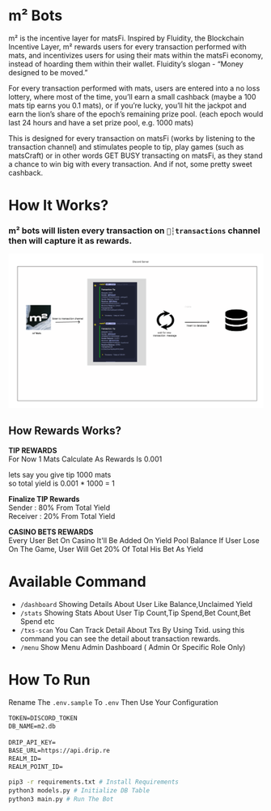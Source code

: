# m² Bots
m² is the incentive layer for matsFi. Inspired by Fluidity, the Blockchain Incentive Layer, m² rewards users for every transaction performed with mats, and incentivizes users for using their mats within the matsFi economy, instead of hoarding them within their wallet.
Fluidity’s slogan - “Money designed to be moved.”

For every transaction performed with mats, users are entered into a no loss lottery, where most of the time, you’ll earn a small cashback (maybe a 100 mats tip earns you 0.1 mats), or if you’re lucky, you’ll hit the jackpot and earn the lion’s share of the epoch’s remaining prize pool. (each epoch would last 24 hours and have a set prize pool, e.g. 1000 mats)

This is designed for every transaction on matsFi (works by listening to the transaction channel) and stimulates people to tip, play games (such as matsCraft) or in other words GET BUSY transacting on matsFi, as they stand a chance to win big with every transaction. And if not, some pretty sweet cashback.


# How It Works?
### m² bots will listen every transaction on `💸┆transactions` channel then will capture it as rewards.

![alt text](image.png)



## How Rewards Works?     

**TIP REWARDS**   
For Now 1 Mats Calculate As Rewards Is 0.001   

lets say you give tip 1000 mats         
so total yield is 0.001 * 1000 = 1


**Finalize TIP Rewards**  
Sender : 80% From Total Yield  
Receiver : 20% From Total Yield

**CASINO BETS REWARDS**  
Every User Bet On Casino It'll Be Added On Yield Pool Balance
If User Lose On The Game, User Will Get 20% Of Total His Bet As Yield

# Available Command

* `/dashboard` Showing Details About User Like Balance,Unclaimed Yield
* `/stats` Showing Stats About User Tip Count,Tip Spend,Bet Count,Bet Spend etc
* `/txs-scan` You Can Track Detail About Txs By Using Txid. using this command you can see the detail about transaction rewards.
* `/menu` Show Menu Admin Dashboard ( Admin Or Specific Role Only)


# How To Run 

Rename The `.env.sample` To `.env` Then Use Your Configuration
```
TOKEN=DISCORD_TOKEN
DB_NAME=m2.db

DRIP_API_KEY=
BASE_URL=https://api.drip.re
REALM_ID=
REALM_POINT_ID=
```

```bash
pip3 -r requirements.txt # Install Requirements
python3 models.py # Initialize DB Table
python3 main.py # Run The Bot
```
#
